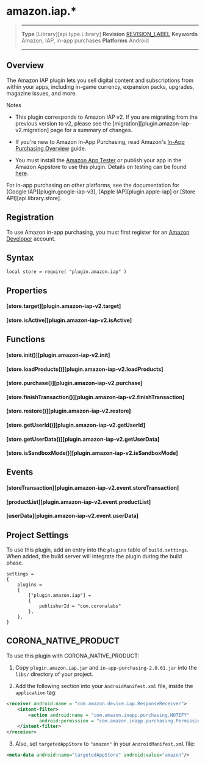 # amazon.iap.*

> --------------------- ------------------------------------------------------------------------------------------
> __Type__              [Library][api.type.Library]
> __Revision__          [REVISION_LABEL](REVISION_URL)
> __Keywords__          Amazon, IAP, in-app purchases
> __Platforms__			Android
> --------------------- ------------------------------------------------------------------------------------------

## Overview

The Amazon IAP plugin lets you sell digital content and subscriptions from within your apps, including <nobr>in-game</nobr> currency, expansion packs, upgrades, magazine issues, and more.

<div class="guide-notebox">
<div class="notebox-title">Notes</div>

* This plugin corresponds to <nobr>Amazon IAP v2</nobr>. If you are migrating from the previous version to v2, please see the [migration][plugin.amazon-iap-v2.migration] page for a summary of changes.

* If you're new to <nobr>Amazon In-App Purchasing</nobr>, read Amazon's [In-App Purchasing Overview](https://developer.amazon.com/docs/in-app-purchasing/iap-overview.html) guide.

* You must install the [Amazon App Tester](https://developer.amazon.com/docs/in-app-purchasing/iap-install-and-configure-app-tester.html) or publish your app in the Amazon Appstore to use this plugin. Details on testing can be found [here](https://developer.amazon.com/docs/in-app-purchasing/iap-testing-overview.html).

</div>

<div class="docs-tip-outer">
<div class="docs-tip-inner-left">
<div class="fa fa-cog"></div>
</div>
<div class="docs-tip-inner-right">

For in-app purchasing on other platforms, see the documentation for [Google IAP][plugin.google-iap-v3], [Apple IAP][plugin.apple-iap] or [Store API][api.library.store].

</div>
</div>


## Registration

To use Amazon in-app purchasing, you must first register for an [Amazon Developer](http://developer.amazon.com) account.


## Syntax

	local store = require( "plugin.amazon.iap" )


## Properties

#### [store.target][plugin.amazon-iap-v2.target]

#### [store.isActive][plugin.amazon-iap-v2.isActive]


## Functions

#### [store.init()][plugin.amazon-iap-v2.init]

#### [store.loadProducts()][plugin.amazon-iap-v2.loadProducts]

#### [store.purchase()][plugin.amazon-iap-v2.purchase]

#### [store.finishTransaction()][plugin.amazon-iap-v2.finishTransaction]

#### [store.restore()][plugin.amazon-iap-v2.restore]

#### [store.getUserId()][plugin.amazon-iap-v2.getUserId]

#### [store.getUserData()][plugin.amazon-iap-v2.getUserData]

#### [store.isSandboxMode()][plugin.amazon-iap-v2.isSandboxMode]


## Events

#### [storeTransaction][plugin.amazon-iap-v2.event.storeTransaction]

#### [productList][plugin.amazon-iap-v2.event.productList]

#### [userData][plugin.amazon-iap-v2.event.userData]


## Project Settings

To use this plugin, add an entry into the `plugins` table of `build.settings`. When added, the build server will integrate the plugin during the build phase.

``````{ brush="lua" gutter="false" first-line="1" highlight="[5,6,7,8]" }
settings =
{
	plugins =
	{
		["plugin.amazon.iap"] =
		{
			publisherId = "com.coronalabs"
		},
	},
}
``````


## CORONA_NATIVE_PRODUCT

To use this plugin with CORONA_NATIVE_PRODUCT:

1. Copy `plugin.amazon.iap.jar` and `in-app-purchasing-2.0.61.jar` into the `libs/` directory of your project.

2. Add the following section into your `AndroidManifest.xml` file, inside the `application` tag:

<div class="code-indent">

``````xml
<receiver android:name = "com.amazon.device.iap.ResponseReceiver">
	<intent-filter>
		<action android:name = "com.amazon.inapp.purchasing.NOTIFY"
			android:permission = "com.amazon.inapp.purchasing.Permission.NOTIFY"/>
	</intent-filter>
</receiver>
``````

</div>

3. Also, set `targetedAppStore` to `"amazon"` in your `AndroidManifest.xml` file:

<div class="code-indent">

``````xml
<meta-data android:name="targetedAppStore" android:value="amazon"/>
``````

</div>


<!---

## Example

``````lua
local store = require('plugin.amazon.iap')
local widget = require('widget')
local json = require('json')

-- The main store listener receives events when you make a purchase, restore or if Amazon decides it needs to send you an update
local function storeListener(event)
	print('storeListener event:')
	if not event.isError then
		print('status:', event.status)
		print('transaction:', json.prettify(event.transaction))

		-- You can fulfill the purchase if everything is ok or you can tell Amazon, that this receipt
		-- is no longer valid with store.notifyUnavailable()
		store.notifyFulfilled(event.transaction.receiptId)
	else
		print(json.prettify(event))
	end
end

-- You must call init() before anything else
store.init(storeListener)
print('isSandboxMode:', store.isSandboxMode) -- true if you are testing with App Tester
print('isActive:', store.isActive) -- true if the plugin was properly initialized

local _W, _H = display.actualContentWidth, display.actualContentHeight
local _CX = display.contentCenterX

local width = _W * 0.8
local size = _H * 0.1
local buttonFontSize = 16

local y = size * 0.5
local spacing = _H * 0.15

widget.newButton{
	x = _CX, y = y,
	width = width, height = size,
	label = 'getUserData()',
	fontSize = buttonFontSize,
	onRelease = function()
		local requestId = store.getUserData(function(event)
			print('getUserData() event:')
			if not event.isError then
				print('userId:', event.userId)
				print('marketplace:', event.marketplace)
			else
				print(json.prettify(event))
			end
		end)
		print('getUserData() Request ID:', requestId)
	end
}

widget.newButton{
	x = _CX, y = y + spacing,
	width = width, height = size,
	label = 'getProductData()',
	fontSize = buttonFontSize,
	onRelease = function()
		local requestId = store.getProductData({'consumable1', 'subscription1weekly', 'entitlement1', 'someinvalidsku'}, function(event)
			print('getProductData() event:')
			if not event.isError then
				print('products:', json.prettify(event.products))
				print('invalidProducts:', json.prettify(event.invalidProducts))
			else
				print(json.prettify(event))
			end
		end)
		print('getProductData() Request ID:', requestId)
	end
}

widget.newButton{
	x = _CX, y = y + spacing * 2,
	width = width, height = size,
	label = 'purchase() consumable',
	fontSize = buttonFontSize,
	onRelease = function()
		local requestId = store.purchase('consumable1')
		print('purchase() Request ID:', requestId)
	end
}

widget.newButton{
	x = _CX, y = y + spacing * 3,
	width = width, height = size,
	label = 'purchase() entitlement',
	fontSize = buttonFontSize,
	onRelease = function()
		local requestId = store.purchase('entitlement1')
		print('purchase() Request ID:', requestId)
	end
}

widget.newButton{
	x = _CX, y = y + spacing * 4,
	width = width, height = size,
	label = 'purchase() subscription',
	fontSize = buttonFontSize,
	onRelease = function()
		local requestId = store.purchase('subscription1weekly')
		print('purchase() Request ID:', requestId)
	end
}

widget.newButton{
	x = _CX, y = y + spacing * 5,
	width = width, height = size,
	label = 'restore()',
	fontSize = buttonFontSize,
	onRelease = function()
		local requestId = store.restore()
		print('restore() Request ID:', requestId)
	end
}
``````

-->
